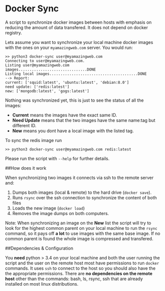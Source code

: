 # Docker Sync

A script to synchronize docker images between hosts with emphasis on reducing the amount of data transfered. It does not depend on docker registry.

Lets assume you want to synchronize your local machine docker images with the ones on your `myamazingweb.com` server. You would run:

	>> python3 docker-sync user@myamazingweb.com
	Connecting to user@myamazingweb.com.
	Listing user@myamazingweb.com images...............................DONE
	Listing local images........................................DONE
	--> Report:
	current: ['squid:latest', 'ubuntu:latest', 'debian:8.0']
	need update: ['redis:latest']
	new: ['mongodb:latest', 'gogs:latest']


Nothing was synchronized yet, this is just to see the status of all the images:

* **Current** means the images have the exact same ID.
* **Need Update** means that the two images have the same name:tag but different ID.
* **New** means you dont have a local image with the listed tag.

To sync the redis image run

	>> python3 docker-sync user@myamazingweb.com redis:latest

Please run the script with `--help` for further details.

##How does it work

When synchronizing two images it connects via ssh to the remote server and:
 1. Dumps both images (local & remote) to the hard drive (`docker save`).
 2. Runs `rsync` over the ssh connection to synchronize the content of both files
 3. Loads the new image (`docker load`)
 4. Removes the image dumps on both computers.

Note: When synchronizing an image on the **New** list the script will try to look for the highest common parent on your local machine to run the `rsync` command, so it pays off **a lot** to use images with the same base image. If no common parent is found the whole image is compressed and transfered.

##Dependencies & Configuration

You **need** python > 3.4 on your local machine and both the user running the script and the user on the remote host most have permissions to run `docker` commands. It uses `ssh` to connect to the host so you should also have the the appropriate permissions. There are **no dependencies on the remote host** other than the commands: bash, ls, rsync, ssh that are already installed on most linux distributions.




